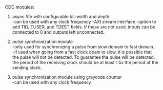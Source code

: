CDC modules:  
1. async fifo with configurable bit-width and depth  
  -can be used with any clock frequency
  -AXI stream interface
  -option to add TID, TUSER, and TDEST fields. If these are not used, inputs can be connected to 0 and outputs left unconnected.
     
3. pulse synchronization module  
  -only used for synchronizing a pulse from slow domain to fast domain.  
  -if used when going from a fast clock doain to slow, it is possible that the pulse will not be detected. To guarantee the pulse will be detected, the period of the receiving clock
  should be at least 1.5x the period of the sending clock.
  
5. pulse synchronization module using graycode counter  
  -can be used with any clock frequency  
